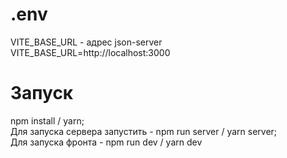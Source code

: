 # .env

VITE_BASE_URL - адрес json-server  
VITE_BASE_URL=http://localhost:3000  

# Запуск
npm install / yarn;  
Для запуска сервера запустить - npm run server / yarn server;  
Для запуска фронта - npm run dev / yarn dev  
